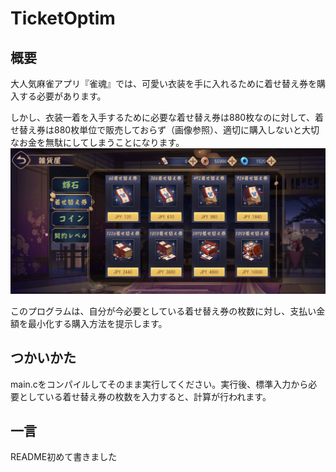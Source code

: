 # TicketOptim

## 概要
大人気麻雀アプリ『雀魂』では、可愛い衣装を手に入れるために着せ替え券を購入する必要があります。

しかし、衣装一着を入手するために必要な着せ替え券は880枚なのに対して、着せ替え券は880枚単位で販売しておらず（画像参照）、適切に購入しないと大切なお金を無駄にしてしまうことになります。
![着せ替え券の販売形態](./S__112861189.jpg)

このプログラムは、自分が今必要としている着せ替え券の枚数に対し、支払い金額を最小化する購入方法を提示します。

## つかいかた
main.cをコンパイルしてそのまま実行してください。実行後、標準入力から必要としている着せ替え券の枚数を入力すると、計算が行われます。

## 一言
README初めて書きました
